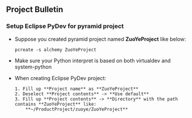 ## Project Bulletin

### Setup Eclipse PyDev for pyramid project

* Suppose you created pyramid project named **ZuoYeProject** like below:

	```
	pcreate -s alchemy ZuoYeProject
	```

* Make sure your Python interpret is based on both virtualdev and system-python

* When creating Eclipse PyDev project:

	```
	1. Fill up **Project name** as **ZuoYeProject**
	2. Deselect **Project contents** -> **Use default**
	3. Fill up **Project contents** -> **Directory** with the path contains **ZuoYeProject** like:
		**~/ProductProject/zuoye/ZuoYeProject**
	```



